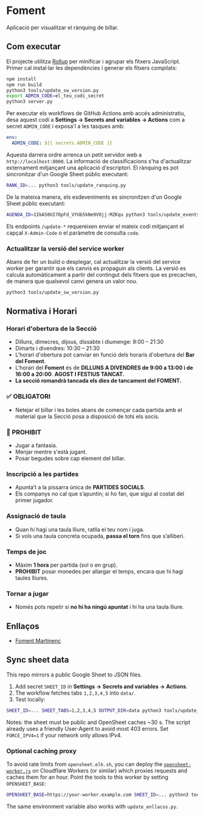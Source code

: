 # Foment
Aplicació per visualitzar el rànquing de billar.

## Com executar

El projecte utilitza [Rollup](https://rollupjs.org/) per minificar i
agrupar els fitxers JavaScript. Primer cal instal·lar les dependències i
generar els fitxers compilats:

```bash
npm install
npm run build
python3 tools/update_sw_version.py
export ADMIN_CODE=el_teu_codi_secret
python3 server.py
```

Per executar els workflows de GitHub Actions amb accés administratiu,
desa aquest codi a **Settings → Secrets and variables → Actions** com a
secret `ADMIN_CODE` i exposa'l a les tasques amb:

```yaml
env:
  ADMIN_CODE: ${{ secrets.ADMIN_CODE }}
```

Aquesta darrera ordre arrenca un petit servidor web a
`http://localhost:8000`. La informació de classificacions s'ha
d'actualitzar externament
mitjançant una aplicació d'escriptori. El rànquing es pot sincronitzar
d'un Google Sheet públic executant:

```bash
RANK_ID=... python3 tools/update_ranquing.py
```

De la mateixa manera, els esdeveniments es sincronitzen d'un Google Sheet públic executant:

```bash
AGENDA_ID=1IkA50UI7OpFd_VYUb5kNe9V0jj-MZKqu python3 tools/update_events.py
```

Els endpoints `/update-*` requereixen enviar el mateix codi mitjançant el
capçal `X-Admin-Code` o el paràmetre de consulta `code`.

### Actualitzar la versió del service worker

Abans de fer un build o desplegar, cal actualitzar la versió del
service worker per garantir que els canvis es propaguin als clients.
La versió es calcula automàticament a partir del contingut dels fitxers
que es precachen, de manera que qualsevol canvi genera un valor nou.

```bash
python3 tools/update_sw_version.py
```

## Normativa i Horari

### Horari d'obertura de la Secció

- Dilluns, dimecres, dijous, dissabte i diumenge: 9:00 – 21:30
- Dimarts i divendres: 10:30 – 21:30
- L'horari d'obertura pot canviar en funció dels horaris d'obertura del **Bar del Foment**.
- L'horari del **Foment** és de **DILLUNS A DIVENDRES de 9:00 a 13:00 i de 16:00 a 20:00**. **AGOST I FESTIUS TANCAT.**
- **La secció romandrà tancada els dies de tancament del FOMENT.**

### ✅ OBLIGATORI

- Netejar el billar i les boles abans de començar cada partida amb el material que la Secció posa a disposició de tots els socis.

### 🚫 PROHIBIT


- Jugar a fantasia.
- Menjar mentre s'està jugant.
- Posar begudes sobre cap element del billar.

### Inscripció a les partides

- Apunta’t a la pissarra única de **PARTIDES SOCIALS**.
- Els companys no cal que s’apuntin; si ho fan, que sigui al costat del primer jugador.

### Assignació de taula

- Quan hi hagi una taula lliure, ratlla el teu nom i juga.
- Si vols una taula concreta ocupada, **passa el torn** fins que s’alliberi.

### Temps de joc

- Màxim **1 hora** per partida (sol o en grup).
- **PROHIBIT** posar monedes per allargar el temps, encara que hi hagi taules lliures.

### Tornar a jugar

- Només pots repetir si **no hi ha ningú apuntat** i hi ha una taula lliure.

## Enllaços

- [Foment Martinenc](https://www.fomentmartinenc.org/)

## Sync sheet data

This repo mirrors a public Google Sheet to JSON files.

1. Add secret `SHEET_ID` in **Settings → Secrets and variables → Actions**.
2. The workflow fetches tabs `1,2,3,4,5` into `data/`.
3. Test locally:
```bash
SHEET_ID=... SHEET_TABS=1,2,3,4,5 OUTPUT_DIR=data python3 tools/update_sheets.py
```
Notes: the sheet must be public and OpenSheet caches ~30 s.
The script already uses a friendly User-Agent to avoid most 403 errors.
Set `FORCE_IPV4=1` if your network only allows IPv4.

### Optional caching proxy

To avoid rate limits from `opensheet.elk.sh`, you can deploy the
[`opensheet-worker.js`](./opensheet-worker.js) on Cloudflare Workers (or
similar) which proxies requests and caches them for an hour. Point the
tools to this worker by setting `OPENSHEET_BASE`:

```bash
OPENSHEET_BASE=https://your-worker.example.com SHEET_ID=... python3 tools/update_sheets.py
```

The same environment variable also works with `update_enllacos.py`.
